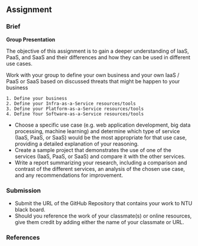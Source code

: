 ## Assignment

### Brief


**Group Presentation**

The objective of this assignment is to gain a deeper understanding of IaaS, PaaS, and SaaS and their differences and how they can be used in different use cases.

Work with your group to define your own business and your own IaaS / PaaS or SaaS based on discussed threats that might be happen to your business

```
1. Define your business
2. Define your Infra-as-a-Service resources/tools
3. Define your Platform-as-a-Service resources/tools
4. Define Your Software-as-a-Service resources/tools
```

- Choose a specific use case (e.g. web application development, big data processing, machine learning) and determine which type of service (IaaS, PaaS, or SaaS) would be the most appropriate for that use case, providing a detailed explanation of your reasoning.
- Create a sample project that demonstrates the use of one of the services (IaaS, PaaS, or SaaS) and compare it with the other services.
- Write a report summarizing your research, including a comparison and contrast of the different services, an analysis of the chosen use case, and any recommendations for improvement.


### Submission 

- Submit the URL of the GitHub Repository that contains your work to NTU black board.
- Should you reference the work of your classmate(s) or online resources, give them credit by adding either the name of your classmate or URL. 

### References

